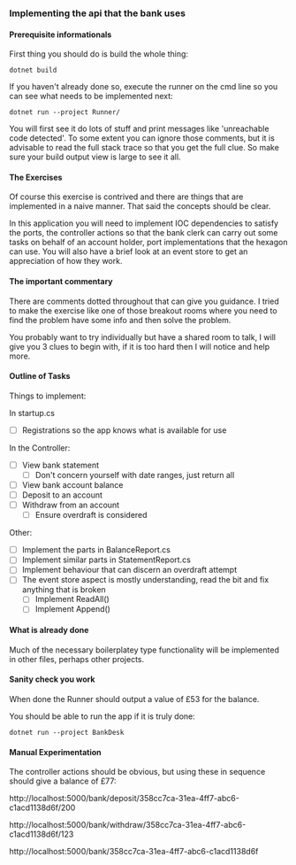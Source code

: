 ### Implementing the api that the bank uses

#### Prerequisite informationals
First thing you should do is build the whole thing:

`dotnet build`

If you haven't already done so, execute the runner on the cmd line so you can see what needs to be implemented next:

`dotnet run --project Runner/`

You will first see it do lots of stuff and print messages like 'unreachable code detected'. To some extent you can ignore those comments, but it is advisable to read the full stack trace so that you get the full clue. So make sure your build output view is large to see it all.

#### The Exercises
Of course this exercise is contrived and there are things that are implemented in a naive manner. That said the concepts should be clear.

In this application you will need to implement IOC dependencies to satisfy the ports, the controller actions so that the bank clerk can carry out some tasks on behalf of an account holder, port implementations that the hexagon can use. You will also have a brief look at an event store to get an appreciation of how they work.

#### The important commentary
There are comments dotted throughout that can give you guidance. I tried to make the exercise like one of those breakout rooms where you need to find the problem have some info and then solve the problem.

You probably want to try individually but have a shared room to talk, I will give you 3 clues to begin with, if it is too hard then I will notice and help more.

#### Outline of Tasks
Things to implement:

 In startup.cs
 - [ ] Registrations so the app knows what is available for use

 In the Controller:
 - [ ] View bank statement
   - [ ] Don't concern yourself with date ranges, just return all
 - [ ] View bank account balance
 - [ ] Deposit to an account
 - [ ] Withdraw from an account
   - [ ] Ensure overdraft is considered

Other:
- [ ] Implement the parts in BalanceReport.cs
- [ ] Implement similar parts in StatementReport.cs
- [ ] Implement behaviour that can discern an overdraft attempt
- [ ] The event store aspect is mostly understanding, read the bit and fix anything that is broken
  - [ ] Implement ReadAll()
  - [ ] Implement Append()
  
 #### What is already done 
 Much of the necessary boilerplatey type functionality will be implemented in other files, perhaps other projects.
 
 #### Sanity check you work
 
When done the Runner should output a value of £53 for the balance.
 
You should be able to run the app if it is truly done:
 
 `dotnet run --project BankDesk`
 
 #### Manual Experimentation
 The controller actions should be obvious, but using these in sequence should give a balance of £77:
 
 http://localhost:5000/bank/deposit/358cc7ca-31ea-4ff7-abc6-c1acd1138d6f/200
 
 http://localhost:5000/bank/withdraw/358cc7ca-31ea-4ff7-abc6-c1acd1138d6f/123
 
 http://localhost:5000/bank/358cc7ca-31ea-4ff7-abc6-c1acd1138d6f
